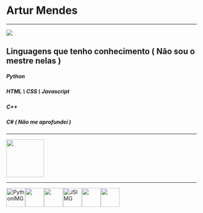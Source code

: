 # **Artur Mendes**

<hr>

<img src="https://github-readme-stats.vercel.app/api?username=4RTUrrrr&show_icons=true&theme=dark">

## Linguagens que tenho conhecimento ( Não sou o mestre nelas )

##### *Python*
##### *HTML \ CSS \ Javascript*
##### *C++*
##### *C# ( Não me aprofundei )*

<hr>

<a href="https://twitter.com/4rturrrr" target="_blank_"><img width="100px" height="100px" src="https://cdn.jsdelivr.net/gh/devicons/devicon/icons/twitter/twitter-original.svg" /></a>

<hr>

<img width="50px" height="50px" alt="PythonIMG" src="https://cdn.jsdelivr.net/gh/devicons/devicon/icons/python/python-original.svg" /><img width="50px" height="50px" src="https://cdn.jsdelivr.net/gh/devicons/devicon/icons/html5/html5-original.svg" /><img width="50px" height="50px" src="https://cdn.jsdelivr.net/gh/devicons/devicon/icons/css3/css3-original.svg" /><img width="50px" height="50px" alt="JSIMG" src="https://cdn.jsdelivr.net/gh/devicons/devicon/icons/javascript/javascript-original.svg" /><img width="50px" height="50px" src="https://cdn.jsdelivr.net/gh/devicons/devicon/icons/cplusplus/cplusplus-original.svg" /><img width="50px" height="50px" src="https://cdn.jsdelivr.net/gh/devicons/devicon/icons/csharp/csharp-original.svg" />
